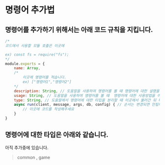 # 명령어 추가법

명령어를 추가하기 위해서는 아래 코드 규칙을 지킵니다.
----------------------------------------------------------------

```js
/*
코드에서 사용할 모듈 호출은 이곳에

ex) const fs = require("fs");
*/
module.exports = {
    name: Array, 
    /*
        이곳에 명령어를 적습니다.
        ex) ["명령어1","명령어2"] 
    */
    description: String, // 도움말을 사용하여 명령어를 볼 때 명령어에 대한 설명을 이곳에서 불러갑니다.
    usage: String, // 도움말을 사용하여 명령어를 볼 때  명령어에 대한 사용방법을 이곳에서 불러갑니다.
    type: String, // 도움말에서 명령어에 대한 타입을 분리할 때 이곳에서 불러간 뒤 타입에 대해 분리합니다.
    async run(client, message, args, db, config) { // 순서는 변경되면 안됩니다.
        // 이곳에 코드를 작성해주세요
    }
}
```

명령어에 대한 타입은 아래와 같습니다.
----------------------------------------
아직 추가중에 있습니다. 

> common , game